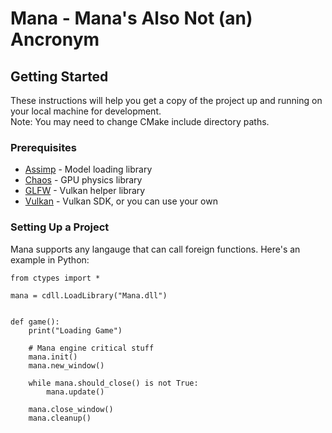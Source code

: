 # Mana - Mana's Also Not (an) Ancronym

## Getting Started

These instructions will help you get a copy of the project up and running on your local machine for development.<br/>
Note: You may need to change CMake include directory paths.

### Prerequisites

* [Assimp](https://github.com/assimp/assimp/) - Model loading library
* [Chaos](https://github.com/Zalrioth/Chaos/) - GPU physics library
* [GLFW](https://github.com/glfw/glfw/) - Vulkan helper library
* [Vulkan](https://www.lunarg.com/vulkan-sdk/) - Vulkan SDK, or you can use your own

### Setting Up a Project

Mana supports any langauge that can call foreign functions. Here's an example in Python:

```
from ctypes import *

mana = cdll.LoadLibrary("Mana.dll")


def game():
    print("Loading Game")

    # Mana engine critical stuff
    mana.init()
    mana.new_window()

    while mana.should_close() is not True:
        mana.update()

    mana.close_window()
    mana.cleanup()

```
